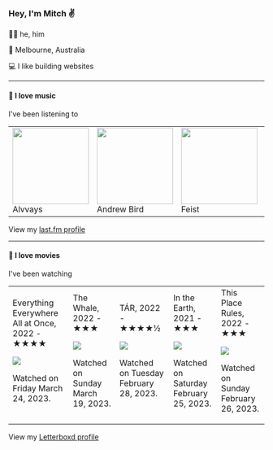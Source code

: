 <article><h3>Hey, I&#x27;m Mitch ✌️</h3><section><p>🙆‍♂️ he, him</p><p>📍 Melbourne, Australia</p><p>💻 I like building websites</p></section><hr/><section><h4>💽 I love music</h4><p>I&#x27;ve been listening to</p><table><tbody><td><img src="https://lastfm.freetls.fastly.net/i/u/174s/63ea8d50b43146e7c64414891c20d378.png" height="150px" alt="" role="presentation"/><br/>Alvvays</td><td><img src="https://lastfm.freetls.fastly.net/i/u/174s/3416108ab1ee42c1ab2d930a94a80a1b.png" height="150px" alt="" role="presentation"/><br/>Andrew Bird</td><td><img src="https://lastfm.freetls.fastly.net/i/u/174s/ee8a78424bc41b190c85a3cc3e6aaf17.png" height="150px" alt="" role="presentation"/><br/>Feist</td><td><img src="https://lastfm.freetls.fastly.net/i/u/174s/1952e2558f359a2ae98c347e993f720b.png" height="150px" alt="" role="presentation"/><br/>Florist</td><td><img src="https://lastfm.freetls.fastly.net/i/u/174s/60615ead3d8383e70e84a526817de4bf.png" height="150px" alt="" role="presentation"/><br/>Mazzy Star</td></tbody></table><span>View my <a href="https://www.last.fm/user/mylsb">last.fm profile</a></span></section><hr/><section><h4>📼 I love movies</h4><p>I&#x27;ve been watching</p><table><tbody><td>Everything Everywhere All at Once, 2022 - ★★★★<br/><span> <p><img src="https://a.ltrbxd.com/resized/film-poster/4/7/4/4/7/4/474474-everything-everywhere-all-at-once-0-600-0-900-crop.jpg?v=281f1a041e"/></p> <p>Watched on Friday March 24, 2023.</p> </span></td><td>The Whale, 2022 - ★★★<br/><span> <p><img src="https://a.ltrbxd.com/resized/film-poster/7/0/3/4/7/8/703478-the-whale-0-600-0-900-crop.jpg?v=84e98165fb"/></p> <p>Watched on Sunday March 19, 2023.</p> </span></td><td>TÁR, 2022 - ★★★★½<br/><span> <p><img src="https://a.ltrbxd.com/resized/film-poster/7/3/4/0/9/6/734096-tar-0-600-0-900-crop.jpg?v=e6d8348cff"/></p> <p>Watched on Tuesday February 28, 2023.</p> </span></td><td>In the Earth, 2021 - ★★★<br/><span> <p><img src="https://a.ltrbxd.com/resized/film-poster/6/6/9/6/5/6/669656-in-the-earth-0-600-0-900-crop.jpg?v=71cdb21684"/></p> <p>Watched on Saturday February 25, 2023.</p> </span></td><td>This Place Rules, 2022 - ★★★<br/><span> <p><img src="https://a.ltrbxd.com/resized/film-poster/9/2/3/2/0/7/923207-this-place-rules-0-600-0-900-crop.jpg?v=667aae7058"/></p> <p>Watched on Sunday February 26, 2023.</p> </span></td></tbody></table><span>View my <a href="https://letterboxd.com/myslab/">Letterboxd profile</a></span></section></article>